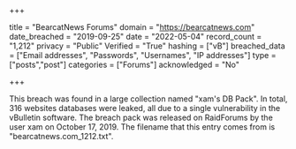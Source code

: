 +++

title = "BearcatNews Forums"
domain = "https://bearcatnews.com"
date_breached = "2019-09-25"
date = "2022-05-04"
record_count = "1,212"
privacy = "Public"
Verified = "True"
hashing = ["vB"]
breached_data = ["Email addresses", "Passwords", "Usernames", "IP addresses"]
type = ["posts","post"]
categories = ["Forums"]
acknowledged = "No"


+++


This breach was found in a large collection named "xam's DB Pack". In total, 316 websites databases were leaked, all due to a single vulnerability in the vBulletin software. The breach pack was released on RaidForums by the user xam on October 17, 2019. The filename that this entry comes from is "bearcatnews.com_1212.txt".

